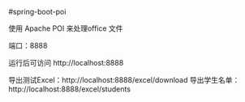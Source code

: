 #spring-boot-poi

使用 Apache POI 来处理office 文件

端口：8888

运行后可访问 http://localhost:8888

导出测试Excel：http://localhost:8888/excel/download
导出学生名单：http://localhost:8888/excel/students

